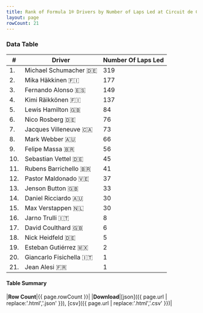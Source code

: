 ```yaml
---
title: Rank of Formula 1® Drivers by Number of Laps Led at Circuit de Catalunya
layout: page
rowCount: 21
---
```


<canvas id="chart" width="400" height="180"></canvas>
<script>
var data = {
    "datasets": [
        {
            "backgroundColor": [
                "#f3a935",
                "#f3a935",
                "#f3a935",
                "#f3a935",
                "#f3a935",
                "#f3a935",
                "#f3a935",
                "#f3a935",
                "#f3a935",
                "#f3a935",
                "#f3a935",
                "#f3a935",
                "#f3a935",
                "#f3a935",
                "#f3a935",
                "#f3a935",
                "#f3a935",
                "#f3a935",
                "#f3a935",
                "#f3a935",
                "#f3a935"
            ],
            "borderColor": [
                "#f68639",
                "#f68639",
                "#f68639",
                "#f68639",
                "#f68639",
                "#f68639",
                "#f68639",
                "#f68639",
                "#f68639",
                "#f68639",
                "#f68639",
                "#f68639",
                "#f68639",
                "#f68639",
                "#f68639",
                "#f68639",
                "#f68639",
                "#f68639",
                "#f68639",
                "#f68639",
                "#f68639"
            ],
            "borderWidth": 1,
            "data": [
                319.0,
                177.0,
                149.0,
                137.0,
                84.0,
                76.0,
                73.0,
                66.0,
                56.0,
                45.0,
                41.0,
                37.0,
                33.0,
                30.0,
                30.0,
                8.0,
                6.0,
                5.0,
                2.0,
                1.0,
                1.0
            ],
            "label": "Number Of Laps Led"
        }
    ],
    "labels": [
        "Michael Schumacher",
        "Mika Häkkinen",
        "Fernando Alonso",
        "Kimi Räikkönen",
        "Lewis Hamilton",
        "Nico Rosberg",
        "Jacques Villeneuve",
        "Mark Webber",
        "Felipe Massa",
        "Sebastian Vettel",
        "Rubens Barrichello",
        "Pastor Maldonado",
        "Jenson Button",
        "Daniel Ricciardo",
        "Max Verstappen",
        "Jarno Trulli",
        "David Coulthard",
        "Nick Heidfeld",
        "Esteban Gutiérrez",
        "Giancarlo Fisichella",
        "Jean Alesi"
    ]
};
var options = {
  legend: {
    display: false
  },
  scales: {
    xAxes: [{
      ticks: {
        beginAtZero: true,
        maxRotation: 180,
        display: window.innerWidth > 800
      }
    }],
    yAxes: [{
      ticks: {
        beginAtZero: true
      }
    }]
  },
  onResize: function(chart, size) {
    chart.options.scales.xAxes[0].ticks.display = size.width > 800;
  }
};
var chart = new Chart("chart", {
    data: data,
    type: 'bar',
    options: options
});
</script>

<!-- div id="chart-navigation">
<button onclick="window.location = chart.toBase64Image();">Save as Image</button>
<button onclick="window.location = chart.toBase64Image();">Hello</button>
<button onclick="window.location = chart.toBase64Image();">Hello</button>
<select>
<option>one</option>
<option>two</option>
<option>three</option>
</select>
</div -->




### Data Table

| # | Driver | Number Of Laps Led |
|--|--|--|
| 1. | Michael Schumacher 🇩🇪 | 319 |
| 2. | Mika Häkkinen 🇫🇮 | 177 |
| 3. | Fernando Alonso 🇪🇸 | 149 |
| 4. | Kimi Räikkönen 🇫🇮 | 137 |
| 5. | Lewis Hamilton 🇬🇧 | 84 |
| 6. | Nico Rosberg 🇩🇪 | 76 |
| 7. | Jacques Villeneuve 🇨🇦 | 73 |
| 8. | Mark Webber 🇦🇺 | 66 |
| 9. | Felipe Massa 🇧🇷 | 56 |
| 10. | Sebastian Vettel 🇩🇪 | 45 |
| 11. | Rubens Barrichello 🇧🇷 | 41 |
| 12. | Pastor Maldonado 🇻🇪 | 37 |
| 13. | Jenson Button 🇬🇧 | 33 |
| 14. | Daniel Ricciardo 🇦🇺 | 30 |
| 15. | Max Verstappen 🇳🇱 | 30 |
| 16. | Jarno Trulli 🇮🇹 | 8 |
| 17. | David Coulthard 🇬🇧 | 6 |
| 18. | Nick Heidfeld 🇩🇪 | 5 |
| 19. | Esteban Gutiérrez 🇲🇽 | 2 |
| 20. | Giancarlo Fisichella 🇮🇹 | 1 |
| 21. | Jean Alesi 🇫🇷 | 1 |

#### Table Summary

|**Row Count**|{{ page.rowCount }}|
|**Download**|[json]({{ page.url | replace:'.html','.json' }}), [csv]({{ page.url | replace:'.html','.csv' }})|
